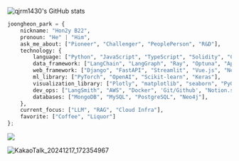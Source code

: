 ![qjrm1430's GitHub stats](https://github-readme-stats.vercel.app/api?username=qjrm1430&show_icons=true&theme=tokyonight)


```python
joongheon_park = {
    nickname: "Hon2y B22",
    pronoun: "He" | "Him",
    ask_me_about: ["Pioneer", "Challenger", "PeoplePerson", "R&D"],
    technology: {
        language: ["Python", "JavaScript", "TypeScript", "Solidity", "C++"],
        data_framework: ["LangChain", "LangGraph", "Ray", "Optuna", "Apache Spark"],
        web_framework: ["Django", "FastAPI", "Streamlit", "Vue.js", "Next.js", "Nest.js"],
        ml_library: ["PyTorch", "OpenAI", "Scikit-learn", "Keras"],
        visualization_library: ["Plotly", "matplotlib", "seaborn", "PyGWAlker", "vis.js"],
        dev_ops: ["LangSmith", "AWS", "Docker", 'Git/Github', "Notion.so", "Slack", "Jira", "Asana"],
        databases: ["MongoDB", "MySQL", "PostgreSQL", "Neo4j"],
    },
    current_focus: ["LLM", "RAG", "Cloud Infra"],
    favorite: ["Coffee", "Liquor"]
};
```

<a href="https://www.hon2yt2ch.life/" target="_blank"><img src="https://img.shields.io/badge/기술 블로그-000000?style=social&logo=notion"/></a><br>


![KakaoTalk_20241217_172354967](https://github.com/user-attachments/assets/ec0c679e-f0f9-47ec-b175-a6499c387015)
